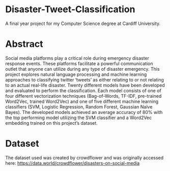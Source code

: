 # Disaster-Tweet-Classification

A final year project for my Computer Science degree at Cardiff University.

# Abstract
Social media platforms play a critical role during emergency disaster response events. These platforms facilitate a powerful communication outlet that anyone can utilize during any type of disaster emergency. This project explores natural language processing and  machine learning approaches to classifying twitter ‘tweets’ as either relating to or not relating to an actual real-life disaster. Twenty different models have been developed and evaluated to perform the classification. Each model consists of one of four different vectorization techniques (Bag-of-Words, TF-IDF, pre-trained Word2Vec, trained Word2Vec) and one of five different machine learning classifiers (SVM, Logistic Regression, Random Forest, Gaussian Naïve Bayes). The developed models achieved an average accuracy of 80% with the top performing model utilizing the SVM classifier and a Word2Vec embedding trained on this project’s dataset.

# Dataset
The dataset used was created by crowdflower and was originally accessed here: https://data.world/crowdflower/disasters-on-social-media
